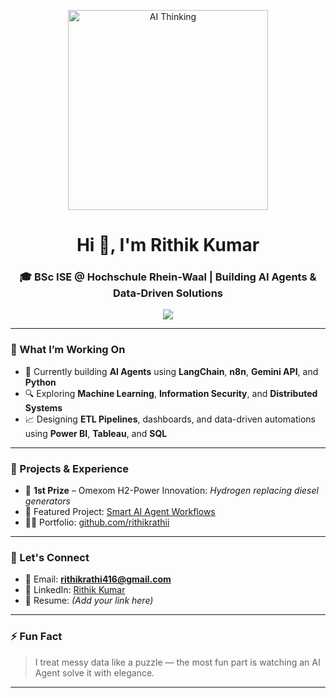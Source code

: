 <p align="center">
  <img src="https://media.giphy.com/media/qgQUggAC3Pfv687qPC/giphy.gif" width="320" alt="AI Thinking">
</p>

<h1 align="center">Hi 👋, I'm Rithik Kumar</h1>
<h3 align="center">🎓 BSc ISE @ Hochschule Rhein-Waal | Building AI Agents & Data-Driven Solutions</h3>

<p align="center">
  <img src="https://skillicons.dev/icons?i=python,sql,pandas,tableau,powerbi,docker,tensorflow,scikitlearn,git,github" />
</p>

---

### 🚀 What I’m Working On
- 🤖 Currently building **AI Agents** using **LangChain**, **n8n**, **Gemini API**, and **Python**
- 🔍 Exploring **Machine Learning**, **Information Security**, and **Distributed Systems**
- 📈 Designing **ETL Pipelines**, dashboards, and data-driven automations using **Power BI**, **Tableau**, and **SQL**

---

### 💼 Projects & Experience
- 🥇 **1st Prize** – Omexom H2-Power Innovation: *Hydrogen replacing diesel generators*
- 🧠 Featured Project: [Smart AI Agent Workflows](https://github.com/rithikrathii/AI-Automation-With-Smart-Workflows-)
- 👨‍💻 Portfolio: [github.com/rithikrathii](https://github.com/rithikrathii)

---

### 🤝 Let's Connect
- 📧 Email: **rithikrathi416@gmail.com**
- 💼 LinkedIn: [Rithik Kumar](https://linkedin.com/in/rithik12)
- 📄 Resume: *(Add your link here)*

---

### ⚡ Fun Fact
> I treat messy data like a puzzle — the most fun part is watching an AI Agent solve it with elegance.

---

